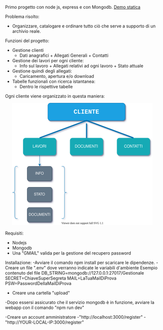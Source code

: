 Primo progetto con node js, express e con Mongodb.
[Demo statica](https://demo-gestionale.herokuapp.com/)

Problema risolto:
  - Organizzare, catalogare e ordinare tutto ciò che serve a supporto di un archivio reale.

Funzioni del progetto:
  - Gestione clienti 
    - Dati anagrafici + Allegati Generali + Contatti
  - Gestione dei lavori per ogni cliente: 
    - Info sul lavoro + Allegati relativi ad ogni lavoro + Stato attuale  
  - Gestione quindi degli allegati:
    - Caricamento, apertura e/o download 
  - Tabelle funzionali con ricerca istantanea: 
    - Dentro le rispettive tabelle 
  
Ogni cliente viene organizzato in questa maniera:

<p align="center">
  <img width="460" height="400" src="/public/img/flow.svg">
</p>
  
Requisiti:
  - Nodejs
  - Mongodb
  - Una "GMAIL" valida per la gestione del recupero password

Installazione:
-Avviare il comando npm install per scaricare le dipendenze.
-Creare un file ".env" dove verranno indicate le variabili d'ambiente
    Esempio contenuto del file
      DB_STRING=mongodb://127.0.0.1:27017/Gestionale
      SECRET=ChiaveSuperSegreta
      MAIL=LaTuaMailDiProva
      PSW=PasswordDellaMailDiProva
      
- Creare una cartella "upload" 

-Dopo essersi assicurato che il servizio mongodb è in funzione,
 avviare la webapp con il comando "npm run dev"

 -Creare un account amministratore
   -"http://localhost:3000/register" 
   -"http://YOUR-LOCAL-IP:3000/register" 
